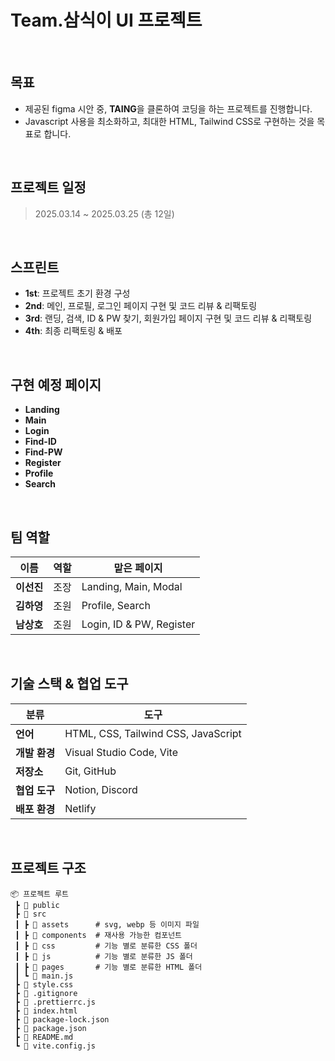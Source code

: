 # Team.삼식이 UI 프로젝트

<br />

## 목표

- 제공된 figma 시안 중, **TAING**을 클론하여 코딩을 하는 프로젝트를 진행합니다.
- Javascript 사용을 최소화하고, 최대한 HTML, Tailwind CSS로 구현하는 것을 목표로 합니다.

<br />

## 프로젝트 일정

> 2025.03.14 ~ 2025.03.25 (총 12일)

<br />

## 스프린트

- **1st**: 프로젝트 초기 환경 구성
- **2nd**: 메인, 프로필, 로그인 페이지 구현 및 코드 리뷰 & 리팩토링
- **3rd**: 랜딩, 검색, ID & PW 찾기, 회원가입 페이지 구현 및 코드 리뷰 & 리팩토링
- **4th**: 최종 리팩토링 & 배포

<br />

## 구현 예정 페이지

- **Landing**
- **Main**
- **Login**
- **Find-ID**
- **Find-PW**
- **Register**
- **Profile**
- **Search**

<br />

## 팀 역할

| 이름       | 역할 | 맡은 페이지              |
| ---------- | ---- | ------------------------ |
| **이선진** | 조장 | Landing, Main, Modal     |
| **김하영** | 조원 | Profile, Search          |
| **남상호** | 조원 | Login, ID & PW, Register |

<br />

## 기술 스택 & 협업 도구

| 분류          | 도구                                |
| ------------- | ----------------------------------- |
| **언어**      | HTML, CSS, Tailwind CSS, JavaScript |
| **개발 환경** | Visual Studio Code, Vite            |
| **저장소**    | Git, GitHub                         |
| **협업 도구** | Notion, Discord                     |
| **배포 환경** | Netlify                             |

<br />

## 프로젝트 구조

```
📦 프로젝트 루트
 ┣ 📂 public
 ┣ 📂 src
 ┃ ┣ 📂 assets      # svg, webp 등 이미지 파일
 ┃ ┣ 📂 components  # 재사용 가능한 컴포넌트
 ┃ ┣ 📂 css         # 기능 별로 분류한 CSS 폴더
 ┃ ┣ 📂 js          # 기능 별로 분류한 JS 폴더
 ┃ ┣ 📂 pages       # 기능 별로 분류한 HTML 폴더
 ┃ ┗ 📜 main.js
 ┣ 📜 style.css
 ┣ 📜 .gitignore
 ┣ 📜 .prettierrc.js
 ┣ 📜 index.html
 ┣ 📜 package-lock.json
 ┣ 📜 package.json
 ┣ 📜 README.md
 ┗ 📜 vite.config.js
```
